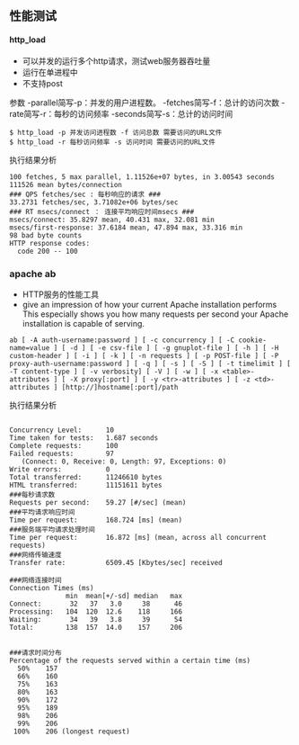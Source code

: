## 性能测试

#### http_load
- 可以并发的运行多个http请求，测试web服务器吞吐量
- 运行在单进程中
- 不支持post

参数
-parallel简写-p：并发的用户进程数。 
-fetches简写-f：总计的访问次数 
-rate简写-r：每秒的访问频率 
-seconds简写-s：总计的访问时间

```
$ http_load -p 并发访问进程数 -f 访问总数 需要访问的URL文件
$ http_load -r 每秒访问频率 -s 访问时间 需要访问的URL文件
```

执行结果分析

```
100 fetches, 5 max parallel, 1.11526e+07 bytes, in 3.00543 seconds
111526 mean bytes/connection
### QPS fetches/sec : 每秒响应的请求 ###
33.2731 fetches/sec, 3.71082e+06 bytes/sec
### RT msecs/connect ： 连接平均响应时间msecs ###
msecs/connect: 35.8297 mean, 40.431 max, 32.081 min
msecs/first-response: 37.6184 mean, 47.894 max, 33.316 min
98 bad byte counts
HTTP response codes:
  code 200 -- 100
```


### apache ab
- HTTP服务的性能工具
- give an impression of how your current Apache installation performs
 This especially shows you how many requests per second your Apache installation is capable of serving.

```
ab [ -A auth-username:password ] [ -c concurrency ] [ -C cookie-name=value ] [ -d ] [ -e csv-file ] [ -g gnuplot-file ] [ -h ] [ -H custom-header ] [ -i ] [ -k ] [ -n requests ] [ -p POST-file ] [ -P proxy-auth-username:password ] [ -q ] [ -s ] [ -S ] [ -t timelimit ] [ -T content-type ] [ -v verbosity] [ -V ] [ -w ] [ -x <table>-attributes ] [ -X proxy[:port] ] [ -y <tr>-attributes ] [ -z <td>-attributes ] [http://]hostname[:port]/path
```

执行结果分析

```

Concurrency Level:      10
Time taken for tests:   1.687 seconds
Complete requests:      100
Failed requests:        97
   (Connect: 0, Receive: 0, Length: 97, Exceptions: 0)
Write errors:           0
Total transferred:      11246610 bytes
HTML transferred:       11151611 bytes
###每秒请求数
Requests per second:    59.27 [#/sec] (mean)
###平均请求响应时间
Time per request:       168.724 [ms] (mean)
###服务端平均请求处理时间
Time per request:       16.872 [ms] (mean, across all concurrent requests)
###网络传输速度
Transfer rate:          6509.45 [Kbytes/sec] received

###网络连接时间
Connection Times (ms)
              min  mean[+/-sd] median   max
Connect:       32   37   3.0     38      46
Processing:   104  120  12.6    118     166
Waiting:       34   39   3.8     39      54
Total:        138  157  14.0    157     206


###请求时间分布
Percentage of the requests served within a certain time (ms)
  50%    157
  66%    160
  75%    163
  80%    163
  90%    172
  95%    189
  98%    206
  99%    206
 100%    206 (longest request)

```

